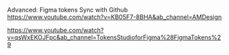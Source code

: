 Advanced: Figma tokens Sync with Github
https://www.youtube.com/watch?v=KB05F7-8BHA&ab_channel=AMDesign

https://www.youtube.com/watch?v=qsWxEKOJFpc&ab_channel=TokensStudioforFigma%28FigmaTokens%29
